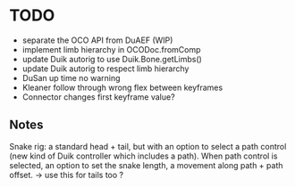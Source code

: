 # TODO

- separate the OCO API from DuAEF (WIP)
- implement limb hierarchy in OCODoc.fromComp
- update Duik autorig to use Duik.Bone.getLimbs()
- update Duik autorig to respect limb hierarchy
- DuSan up time no warning
- Kleaner follow through wrong flex between keyframes
- Connector changes first keyframe value?

## Notes

Snake rig: a standard head + tail, but with an option to select a path control (new kind of Duik controller which includes a path). When path control is selected, an option to set the snake length, a movement along path + path offset.
-> use this for tails too ?
